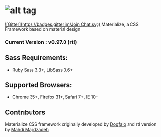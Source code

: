 ![alt tag](https://raw.github.com/dogfalo/materialize/master/images/materialize.gif)
===========

[![Gitter](https://badges.gitter.im/Join Chat.svg)](https://gitter.im/Dogfalo/materialize?utm_source=badge&utm_medium=badge&utm_campaign=pr-badge&utm_content=badge)
Materialize, a CSS Framework based on material design

### Current Version : v0.97.0 (rtl)

## Sass Requirements:
- Ruby Sass 3.3+, LibSass 0.6+

## Supported Browsers:
- Chrome 35+, Firefox 31+, Safari 7+, IE 10+

## Contributors

Materialize CSS framework originally developed by [Dogfalo](https://github.com/Dogfalo/materialize) and rtl version by [Mahdi Majidzadeh](https://github.com/MahdiMajidzadeh)